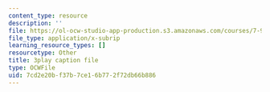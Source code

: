 ```yaml
---
content_type: resource
description: ''
file: https://ol-ocw-studio-app-production.s3.amazonaws.com/courses/7-91j-foundations-of-computational-and-systems-biology-spring-2014/7cd2e20bf37b7ce16b772f72db66b886_j1s9JfZKFqU.srt
file_type: application/x-subrip
learning_resource_types: []
resourcetype: Other
title: 3play caption file
type: OCWFile
uid: 7cd2e20b-f37b-7ce1-6b77-2f72db66b886
---
```

